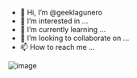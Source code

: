 - 👋 Hi, I’m @geeklagunero
- 👀 I’m interested in ...
- 🌱 I’m currently learning ...
- 💞️ I’m looking to collaborate on ...
- 📫 How to reach me ...

![image](https://static.lasprovincias.es/www/multimedia/201801/16/media/cortadas/matrix-kGvG-U50639788585NeD-624x385@Las%20Provincias.jpg)



<!---
geeklagunero/geeklagunero is a ✨ special ✨ repository because its `README.md` (this file) appears on your GitHub profile.
You can click the Preview link to take a look at your changes.
--->
